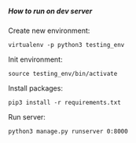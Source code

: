 ##### How to run on dev server
Create new environment:
```
virtualenv -p python3 testing_env 
```
Init environment:
```
source testing_env/bin/activate
```   
Install packages:
```
pip3 install -r requirements.txt
```
Run server:
```
python3 manage.py runserver 0:8000
```